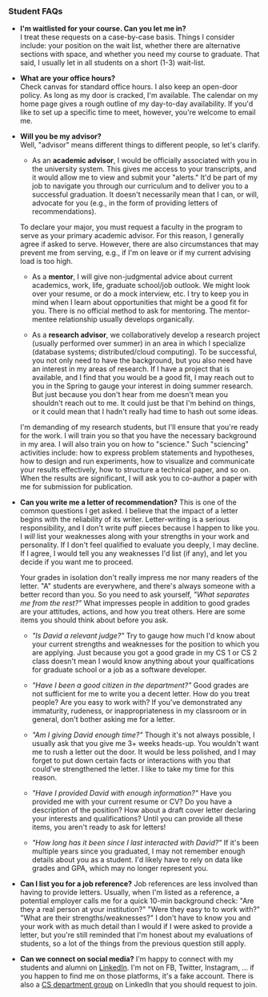 ### Student FAQs

- **I'm waitlisted for your course. Can you let me in?**\
  I treat these requests on a case-by-case basis. Things I consider include: your position on the wait list, whether there are alternative sections with space, and whether you need my course to graduate. That said, I usually let in all students on a short (1-3) wait-list.

- **What are your office hours?**\
  Check canvas for standard office hours. I also keep an open-door policy. As long as my door is cracked, I'm available. The calendar on my home page gives a rough outline of my day-to-day availability. If you'd like to set up a specific time to meet, however, you're welcome to email me.

- **Will you be my advisor?**\
  Well, "advisor" means different things to different people, so let's clarify.

  - As an **academic advisor**, I would be officially associated with you in the university system. This gives me access to your transcripts, and it would allow me to view and submit your "alerts." It'd be part of my job to navigate you through our curriculum and to deliver you to a successful graduation. It doesn't necessarily mean that I can, or will, advocate for you (e.g., in the form of providing letters of recommendations).

  To declare your major, you must request a faculty in the program to serve as your primary academic advisor. For this reason, I generally agree if asked to serve. However, there are also circumstances that may prevent me from serving, e.g., if I'm on leave or if my current advising load is too high.

  - As a **mentor**, I will give non-judgmental advice about current academics, work, life, graduate school/job outlook. We might look over your resume, or do a mock interview, etc. I try to keep you in mind when I learn about opportunities that might be a good fit for you. There is no official method to ask for mentoring. The mentor-mentee relationship usually develops organically.

  - As a **research advisor**, we collaboratively develop a research project (usually performed over summer) in an area in which I specialize (database systems; distributed/cloud computing). To be successful, you not only need to have the background, but you also need have an interest in my areas of research. If I have a project that is available, and I find that you would be a good fit, I may reach out to you in the Spring to gauge your interest in doing summer research. But just because you don't hear from me doesn't mean you shouldn't reach out to me. It could just be that I'm behind on things, or it could mean that I hadn't really had time to hash out some ideas.

  I'm demanding of my research students, but I'll ensure that you're ready for the work. I will train you so that you have the necessary background in my area. I will also train you on how to "science." Such "sciencing" activities include: how to express problem statements and hypotheses, how to design and run experiments, how to visualize and communicate your results effectively, how to structure a technical paper, and so on. When the results are significant, I will ask you to co-author a paper with me for submission for publication.

- **Can you write me a letter of recommendation?**
  This is one of the common questions I get asked. I believe that the impact of a letter begins with the reliability of its writer. Letter-writing is a serious responsibility, and I don't write puff pieces because I happen to like you. I _will_ list your weaknesses along with your strengths in your work and personality. If I don't feel qualified to evaluate you deeply, I may decline. If I agree, I would tell you any weaknesses I'd list (if any), and let you decide if you want me to proceed.

  Your grades in isolation don't really impress me nor many readers of the letter. "A" students are everywhere, and there's always someone with a better record than you. So you need to ask yourself, _"What separates me from the rest?"_ What impresses people in addition to good grades are your attitudes, actions, and how you treat others. Here are some items you should think about before you ask.

  - _"Is David a relevant judge?"_ Try to gauge how much I'd know about your current strengths and weaknesses for the position to which you are applying. Just because you got a good grade in my CS 1 or CS 2 class doesn't mean I would know anything about your qualfications for graduate school or a job as a software developer.

  - _"Have I been a good citizen in the department?"_ Good grades are not sufficient for me to write you a decent letter. How do you treat people? Are you easy to work with? If you've demonstrated any immaturity, rudeness, or inappropriateness in my classroom or in general, don't bother asking me for a letter.

  - _"Am I giving David enough time?"_ Though it's not always possible, I usually ask that you give me 3+ weeks heads-up. You wouldn't want me to rush a letter out the door. It would be less polished, and I may forget to put down certain facts or interactions with you that could've strengthened the letter. I like to take my time for this reason.

  - _"Have I provided David with enough information?"_ Have you provided me with your current resume or CV? Do you have a description of the position? How about a draft cover letter declaring your interests and qualifications? Until you can provide all these items, you aren't ready to ask for letters!

  - _"How long has it been since I last interacted with David?"_ If it's been multiple years since you graduated, I may not remember enough details about you as a student. I'd likely have to rely on data like grades and GPA, which may no longer represent you.

- **Can I list you for a job reference?**
  Job references are less involved than having to provide letters. Usually, when I'm listed as a reference, a potential employer calls me for a quick 10-min background check: "Are they a real person at your institution?" "Were they easy to to work with?" "What are their strengths/weaknesses?" I don't have to know you and your work with as much detail than I would if I were asked to provide a letter, but you're still reminded that I'm honest about my evaluations of students, so a lot of the things from the previous question still apply.

- **Can we connect on social media?**
  I'm happy to connect with my students and alumni on [LinkedIn](http://www.linkedin.com/in/davidtchiu). I'm not on FB, Twitter, Instagram, ... if you happen to find me on those platforms, it's a fake account. There is also a [CS department group](https://www.linkedin.com/groups/1864577/) on LinkedIn that you should request to join.
